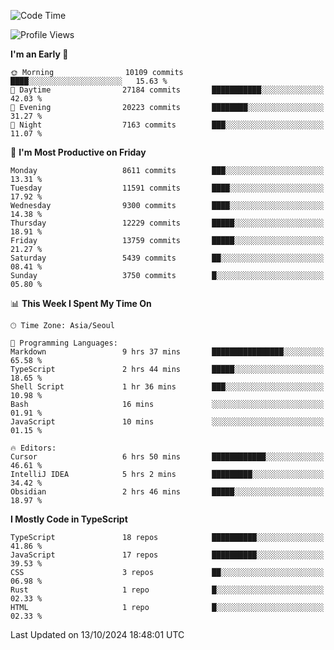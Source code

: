 <!--START_SECTION:waka-->
![Code Time](http://img.shields.io/badge/Code%20Time-6%2C793%20hrs-blue)

![Profile Views](http://img.shields.io/badge/Profile%20Views-0-blue)

**I'm an Early 🐤** 

```text
🌞 Morning                10109 commits       ████░░░░░░░░░░░░░░░░░░░░░   15.63 % 
🌆 Daytime                27184 commits       ███████████░░░░░░░░░░░░░░   42.03 % 
🌃 Evening                20223 commits       ████████░░░░░░░░░░░░░░░░░   31.27 % 
🌙 Night                  7163 commits        ███░░░░░░░░░░░░░░░░░░░░░░   11.07 % 
```
📅 **I'm Most Productive on Friday** 

```text
Monday                   8611 commits        ███░░░░░░░░░░░░░░░░░░░░░░   13.31 % 
Tuesday                  11591 commits       ████░░░░░░░░░░░░░░░░░░░░░   17.92 % 
Wednesday                9300 commits        ████░░░░░░░░░░░░░░░░░░░░░   14.38 % 
Thursday                 12229 commits       █████░░░░░░░░░░░░░░░░░░░░   18.91 % 
Friday                   13759 commits       █████░░░░░░░░░░░░░░░░░░░░   21.27 % 
Saturday                 5439 commits        ██░░░░░░░░░░░░░░░░░░░░░░░   08.41 % 
Sunday                   3750 commits        █░░░░░░░░░░░░░░░░░░░░░░░░   05.80 % 
```


📊 **This Week I Spent My Time On** 

```text
🕑︎ Time Zone: Asia/Seoul

💬 Programming Languages: 
Markdown                 9 hrs 37 mins       ████████████████░░░░░░░░░   65.58 % 
TypeScript               2 hrs 44 mins       █████░░░░░░░░░░░░░░░░░░░░   18.65 % 
Shell Script             1 hr 36 mins        ███░░░░░░░░░░░░░░░░░░░░░░   10.98 % 
Bash                     16 mins             ░░░░░░░░░░░░░░░░░░░░░░░░░   01.91 % 
JavaScript               10 mins             ░░░░░░░░░░░░░░░░░░░░░░░░░   01.15 % 

🔥 Editors: 
Cursor                   6 hrs 50 mins       ████████████░░░░░░░░░░░░░   46.61 % 
IntelliJ IDEA            5 hrs 2 mins        █████████░░░░░░░░░░░░░░░░   34.42 % 
Obsidian                 2 hrs 46 mins       █████░░░░░░░░░░░░░░░░░░░░   18.97 % 
```

**I Mostly Code in TypeScript** 

```text
TypeScript               18 repos            ██████████░░░░░░░░░░░░░░░   41.86 % 
JavaScript               17 repos            ██████████░░░░░░░░░░░░░░░   39.53 % 
CSS                      3 repos             ██░░░░░░░░░░░░░░░░░░░░░░░   06.98 % 
Rust                     1 repo              █░░░░░░░░░░░░░░░░░░░░░░░░   02.33 % 
HTML                     1 repo              █░░░░░░░░░░░░░░░░░░░░░░░░   02.33 % 
```




 Last Updated on 13/10/2024 18:48:01 UTC
<!--END_SECTION:waka-->
